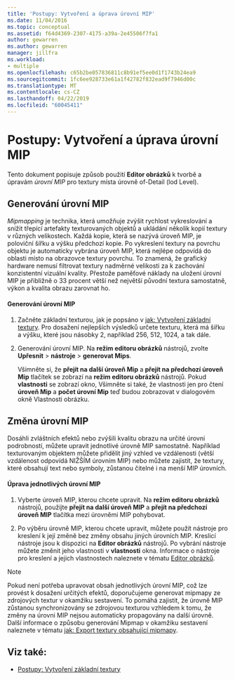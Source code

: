 ```yaml
---
title: 'Postupy: Vytvoření a úprava úrovní MIP'
ms.date: 11/04/2016
ms.topic: conceptual
ms.assetid: f64d4369-2307-4175-a39a-2e45506f7fa1
author: gewarren
ms.author: gewarren
manager: jillfra
ms.workload:
- multiple
ms.openlocfilehash: c65b2be057836811c8b91ef5ee0d1f1743b24ea9
ms.sourcegitcommit: 1fc6ee928733e61a1f42782f832ead9f7946d00c
ms.translationtype: MT
ms.contentlocale: cs-CZ
ms.lasthandoff: 04/22/2019
ms.locfileid: "60045411"
---
```

# <a name="how-to-create-and-modify-mip-levels"></a>Postupy: Vytvoření a úprava úrovní MIP
Tento dokument popisuje způsob použití **Editor obrázků** k tvorbě a úpravám *úrovní MIP* pro textury místa úrovně of-Detail (lod Level).

## <a name="generating-mip-levels"></a>Generování úrovní MIP
 *Mipmapping* je technika, která umožňuje zvýšit rychlost vykreslování a snížit třepící artefakty texturovaných objektů a ukládání několik kopií textury v různých velikostech. Každá kopie, která se nazývá úroveň MIP, je poloviční šířku a výšku předchozí kopie. Po vykreslení textury na povrchu objektu je automaticky vybrána úroveň MIP, která nejlépe odpovídá do oblasti místo na obrazovce textury povrchu. To znamená, že grafický hardware nemusí filtrovat textury nadměrné velikosti za k zachování konzistentní vizuální kvality. Přestože paměťové náklady na uložení úrovní MIP je přibližně o 33 procent větší než největší původní textura samostatně, výkon a kvalita obrazu zarovnat ho.

#### <a name="to-generate-mip-levels"></a>Generování úrovní MIP

1. Začněte základní texturou, jak je popsáno v [jak: Vytvoření základní textury](../designers/how-to-create-a-basic-texture.md). Pro dosažení nejlepších výsledků určete texturu, která má šířku a výšku, které jsou násobky 2, například 256, 512, 1024, a tak dále.

2. Generování úrovní MIP. Na **režim editoru obrázků** nástrojů, zvolte **Upřesnit** > **nástroje** > **generovat Mips**.

     Všimněte si, že **přejít na další úroveň Mip** a **přejít na předchozí úroveň Mip** tlačítek se zobrazí na **režim editoru obrázků** nástrojů. Pokud **vlastnosti** se zobrazí okno, Všimněte si také, že vlastnosti jen pro čtení **úroveň Mip** a **počet úrovní Mip** teď budou zobrazovat v dialogovém okně Vlastnosti obrázku.

## <a name="modifying-mip-levels"></a>Změna úrovní MIP
 Dosáhli zvláštních efektů nebo zvýšili kvalitu obrazu na určité úrovni podrobností, můžete upravit jednotlivé úrovně MIP samostatně. Například texturovaným objektem můžete přidělit jiný vzhled ve vzdálenosti (větší vzdálenost odpovídá NIŽŠÍM úrovním MIP) nebo můžete zajistit, že textury, které obsahují text nebo symboly, zůstanou čitelné i na menší MIP úrovních.

#### <a name="to-modify-an-individual-mip-level"></a>Úprava jednotlivých úrovní MIP

1. Vyberte úroveň MIP, kterou chcete upravit. Na **režim editoru obrázků** nástrojů, použijte **přejít na další úroveň MIP** a **přejít na předchozí úroveň MIP** tlačítka mezi úrovněmi MIP pohybovat.

2. Po výběru úrovně MIP, kterou chcete upravit, můžete použít nástroje pro kreslení k její změně bez změny obsahu jiných úrovních MIP. Kreslicí nástroje jsou k dispozici na **Editor obrázků** nástrojů. Po vybrání nástroje můžete změnit jeho vlastnosti v **vlastnosti** okna. Informace o nástroje pro kreslení a jejich vlastnostech naleznete v tématu [Editor obrázků](../designers/image-editor.md).

> [!NOTE]
>  Pokud není potřeba upravovat obsah jednotlivých úrovní MIP, což lze provést k dosažení určitých efektů, doporučujeme generovat mipmapy ze zdrojových textur v okamžiku sestavení. To pomáhá zajistit, že úrovně MIP zůstanou synchronizovány se zdrojovou texturou vzhledem k tomu, že změny na úrovni MIP nejsou automaticky propagovány na další úrovně. Další informace o způsobu generování Mipmap v okamžiku sestavení naleznete v tématu [jak: Export textury obsahující mipmapy](../designers/how-to-export-a-texture-that-contains-mipmaps.md).

## <a name="see-also"></a>Viz také:

- [Postupy: Vytvoření základní textury](../designers/how-to-create-a-basic-texture.md)